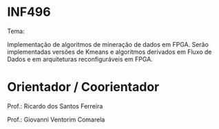 # INF496

Tema:

Implementação de algoritmos de mineração de dados em FPGA. Serão implementadas versões de Kmeans e algoritmos derivados em Fluxo de Dados e em arquiteturas reconfiguráveis em FPGA.

# Orientador / Coorientador

Prof.: Ricardo dos Santos Ferreira

Prof.: Giovanni Ventorim Comarela 

